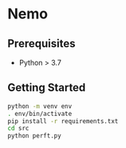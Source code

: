 # Nemo

## Prerequisites
- Python > 3.7

## Getting Started
```bash
python -m venv env
. env/bin/activate
pip install -r requirements.txt
cd src
python perft.py
```
